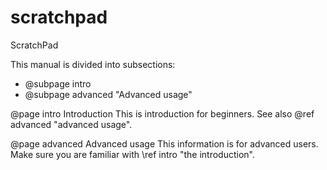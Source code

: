 scratchpad
==========

ScratchPad


This manual is divided into subsections:
- @subpage intro
- @subpage advanced "Advanced usage"

@page intro Introduction
This is introduction for beginners.
See also @ref advanced "advanced usage".

@page advanced Advanced usage
This information is for advanced users.
Make sure you are familiar with \ref intro "the introduction".
